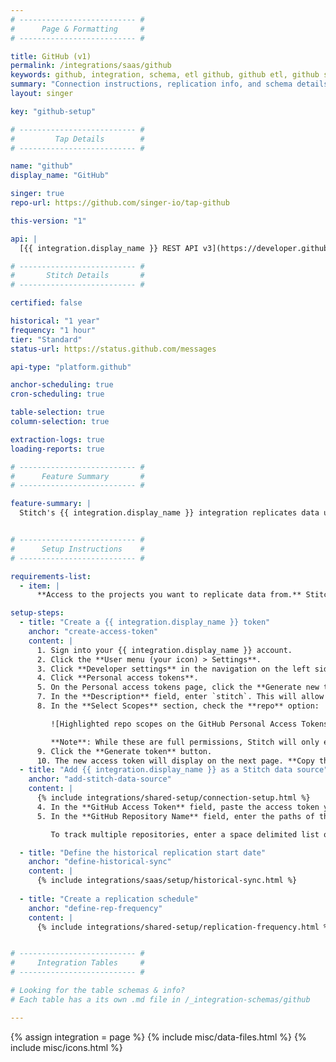 ```yaml
---
# -------------------------- #
#      Page & Formatting     #
# -------------------------- #

title: GitHub (v1)
permalink: /integrations/saas/github
keywords: github, integration, schema, etl github, github etl, github schema
summary: "Connection instructions, replication info, and schema details for Stitch's GitHub integration."
layout: singer

key: "github-setup"

# -------------------------- #
#         Tap Details        #
# -------------------------- #

name: "github"
display_name: "GitHub"

singer: true
repo-url: https://github.com/singer-io/tap-github

this-version: "1"

api: |
  [{{ integration.display_name }} REST API v3](https://developer.github.com/v3/){:target="new"}

# -------------------------- #
#       Stitch Details       #
# -------------------------- #

certified: false

historical: "1 year"
frequency: "1 hour"
tier: "Standard"
status-url: https://status.github.com/messages

api-type: "platform.github"

anchor-scheduling: true
cron-scheduling: true

table-selection: true
column-selection: true

extraction-logs: true
loading-reports: true

# -------------------------- #
#      Feature Summary       #
# -------------------------- #

feature-summary: |
  Stitch's {{ integration.display_name }} integration replicates data using the {{ integration.api | flatify | strip }}. Refer to the [Schema](#schema) section for a list of objects available for replication.


# -------------------------- #
#      Setup Instructions    #
# -------------------------- #

requirements-list:
  - item: |
      **Access to the projects you want to replicate data from.** Stitch will only be able to access the same projects as the user who creates the access token.

setup-steps:
  - title: "Create a {{ integration.display_name }} token"
    anchor: "create-access-token"
    content: |
      1. Sign into your {{ integration.display_name }} account.
      2. Click the **User menu (your icon) > Settings**.
      3. Click **Developer settings** in the navigation on the left side of the page.
      4. Click **Personal access tokens**.
      5. On the Personal access tokens page, click the **Generate new token** button. If prompted, enter your password.
      7. In the **Description** field, enter `stitch`. This will allow you to easily idenfiy what application is using the token.
      8. In the **Select Scopes** section, check the **repo** option:

         ![Highlighted repo scopes on the GitHub Personal Access Tokens page]({{ site.baseurl }}/images/integrations/github-token-scopes.png)

         **Note**: While these are full permissions, Stitch will only ever read your data. The **repo** scope is required due to how {{ integration.display_name }} structures permissions.
      9. Click the **Generate token** button.
      10. The new access token will display on the next page. **Copy the token before navigating away from the page** - {{ integration.display_name }} won't display it again.
  - title: "Add {{ integration.display_name }} as a Stitch data source"
    anchor: "add-stitch-data-source"
    content: |
      {% include integrations/shared-setup/connection-setup.html %}
      4. In the **GitHub Access Token** field, paste the access token you created in [Step 1](#create-access-token).
      5. In the **GitHub Repository Name** field, enter the paths of the repositories you want to track. The path is relative to `https://github.com`. For example: The path for the Stitch Docs repository is `stitchdata/docs`

         To track multiple repositories, enter a space delimited list of the repository paths. For example: `stitchdata/docs stitchdata/docs-about-docs`

  - title: "Define the historical replication start date"
    anchor: "define-historical-sync"
    content: |
      {% include integrations/saas/setup/historical-sync.html %}
  
  - title: "Create a replication schedule"
    anchor: "define-rep-frequency"
    content: |
      {% include integrations/shared-setup/replication-frequency.html %}


# -------------------------- #
#     Integration Tables     #
# -------------------------- #

# Looking for the table schemas & info?
# Each table has a its own .md file in /_integration-schemas/github

---
```

{% assign integration = page %}
{% include misc/data-files.html %}
{% include misc/icons.html %}
